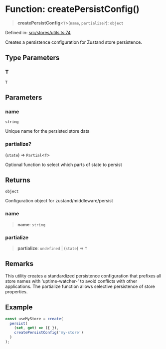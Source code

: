 # Function: createPersistConfig()

> **createPersistConfig**\<`T`\>(`name`, `partialize?`): `object`

Defined in: [src/stores/utils.ts:74](https://github.com/Nick2bad4u/Uptime-Watcher/blob/2a45eeb1723f8f7089001af2c92aa07d82dfe7e4/src/stores/utils.ts#L74)

Creates a persistence configuration for Zustand store persistence.

## Type Parameters

### T

`T`

## Parameters

### name

`string`

Unique name for the persisted store data

### partialize?

(`state`) => `Partial`\<`T`\>

Optional function to select which parts of state to persist

## Returns

`object`

Configuration object for zustand/middleware/persist

### name

> **name**: `string`

### partialize

> **partialize**: `undefined` \| (`state`) => `T`

## Remarks

This utility creates a standardized persistence configuration that prefixes
all store names with 'uptime-watcher-' to avoid conflicts with other applications.
The partialize function allows selective persistence of store properties.

## Example

```typescript
const useMyStore = create(
  persist(
    (set, get) => ({ }),
    createPersistConfig('my-store')
  )
);
```
